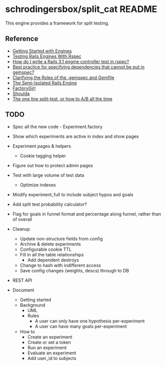 # schrodingersbox/split_cat README

This engine provides a framework for split testing.

## Reference

 * [Getting Started with Engines](http://edgeguides.rubyonrails.org/engines.html)
 * [Testing Rails Engines With Rspec](http://whilefalse.net/2012/01/25/testing-rails-engines-rspec/)
 * [How do I write a Rails 3.1 engine controller test in rspec?](http://stackoverflow.com/questions/5200654/how-do-i-write-a-rails-3-1-engine-controller-test-in-rspec)
 * [Best practice for specifying dependencies that cannot be put in gemspec?](https://groups.google.com/forum/?fromgroups=#!topic/ruby-bundler/U7FMRAl3nJE)
 * [Clarifying the Roles of the .gemspec and Gemfile](http://yehudakatz.com/2010/12/16/clarifying-the-roles-of-the-gemspec-and-gemfile/)
 * [The Semi-Isolated Rails Engine](http://bibwild.wordpress.com/2012/05/10/the-semi-isolated-rails-engine/)
 * [FactoryGirl](https://github.com/thoughtbot/factory_girl)
 * [Shoulda](https://github.com/thoughtbot/shoulda-matchers)
 * [The one line split-test, or how to A/B all the time](http://www.startuplessonslearned.com/2008/09/one-line-split-test-or-how-to-ab-all.html)

## TODO

  * Spec all the new code - Experiment.factory
  * Show which experiments are active in index and show pages

  * Experiment pages & helpers
    * Cookie tagging helper

  * Figure out how to protect admin pages

  * Test with large volume of test data
    * Optimize indexes

  * Modify experiment_full to include subject hypos and goals

  * Add split test probability calculator?
  * Flag for goals in funnel format and percentage along funnel, rather than of overall

  * Cleanup
     * Update non-structure fields from config
     * Archive & delete experiments
      * Configurable cookie TTL
      * Fill in all the table relationships
         * Add dependent destroys
      * Change to hash with indifferent access
      * Save config changes (weights, descs) through to DB

  * REST API

  * Document
    * Getting started
    * Background
      * UML
      * Rules
        * A user can only have one hypothesis per-experiment
        * A user can have many goals per-experiment
    * How to
        * Create an experiment
        * Create or set a token
        * Run an experiment
        * Evaluate an experiment
        * Add user_id to subjects



